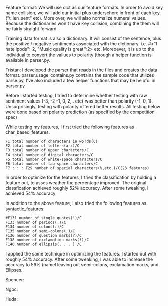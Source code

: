 Feature format:
We will use dict as our feature formats. In order to avoid key name collision, we will add our initial plus underschore in front of each key. ("t_len_sent" etc). More over, we will also normalize numeral values. Because the dictionaries won't have key collision, combining the them will be fairly straight forward.

Training data format is also a dictionary. It will consist of the sentence, plus the positive / negative sentiments associated with the dictionary. i.e. #<"I hate ipods":-2, "Music quality is great":2> etc. Moreoever, it is up to the individual to convert the vallues to polarity (though a helper function is available in parser.py.


Tristan:
I developed the parser that reads in the files and creates the data format. parser.usage_contains.py contains the sample code that utilizes parse.py. I've also included a few helper functions that may be helpful in parser.py

Before I started testing, I tried to determine whether testing with raw sentiment values (-3, -2 -1, 0, 2,.. etc) was better than polarity (-1, 0, 1). Unsurprisingly, testing with polarity offered better results. All testing below were done based on polarity prediction (as specified by the competition spec)

While testing my features, I first tried the following features as char_based_features.

    F1 total number of characters in words(C)
    F2 total number of letters(a-z)/C
    F3 total number of upper characters/C
    F4 total number of digital characters/C
    F5 total number of white-space characters/C
    F6 total number of tab space characters/C
    F7 : : : F29 number of special characters(%,etc.)/C(23 features)
    
In order to optimize for the features, I tried the classification by holding a feature out, to asses weather the percentage improved. The original classfication achieved roughly 52% accuracy. After some tweaking, I achieved 54% accuracy

In addition to the above feature, I also tried the following features as syntactic_features:

    #F131 number of single quotes(')/C
    F133 number of periods(.)/C
    F134 number of colons(:)/C
    F135 number of semi-colons(;)/C
    F136 number of question marks(?)/C
    F138 number of exclamation marks(!)/C
    F140 number of ellipsis(. . . ) /C
    
I applied the same technique in optimizing the features. I started out with roughly 54% accuracy. After some tweaking, I was able to increase the accuracy to 59% (namel leaving out semi-colons, exclamation marks, and Ellipses.



Spencer:

Ngoc:

Huda:

